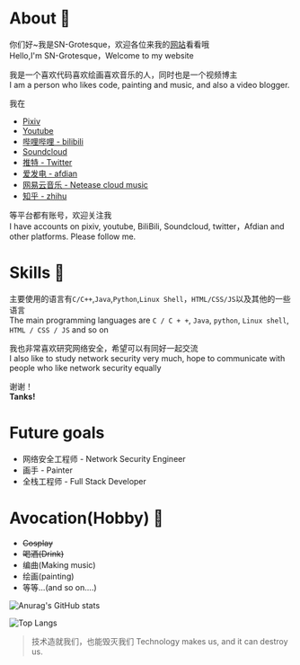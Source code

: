 # About 👋

你们好~我是SN-Grotesque，欢迎各位来我的<a href="http://sngrotesque.com">网站</a>看看哦<br>
Hello,I'm SN-Grotesque，Welcome to my website

我是一个喜欢代码喜欢绘画喜欢音乐的人，同时也是一个视频博主<br>
I am a person who likes code, painting and music, and also a video blogger.

我在
- <a href="https://www.pixiv.net/users/38279179">Pixiv</a>
- <a href="https://www.youtube.com/channel/UCITRiFd37VZS8y4vjW2pfYQ/featured">Youtube</a>
- <a href="https://space.bilibili.com/27958784">哔哩哔哩 - bilibili</a>
- <a href="https://soundcloud.com/sngrotesque">Soundcloud</a>
- <a href="https://twitter.com/SNGOfficial4">推特 - Twitter</a>
- <a href="https://afdian.net/@sngrotesque">爱发电 - afdian</a>
- <a href="https://music.163.com/#/user/home?id=1686139386">网易云音乐 - Netease cloud music</a>
- <a href="https://www.zhihu.com/people/kianakaslana-16">知乎 - zhihu</a>

等平台都有账号，欢迎关注我<br>
I have accounts on pixiv, youtube, BiliBili, Soundcloud, twitter，Afdian and other platforms. Please follow me.

# Skills 👋

主要使用的语言有`C/C++`,`Java`,`Python`,`Linux Shell`，`HTML/CSS/JS`以及其他的一些语言<br>
The main programming languages are `C / C + +`, `Java`, `python`, `Linux shell`, `HTML / CSS / JS` and so on

我也非常喜欢研究网络安全，希望可以有同好一起交流<br>
I also like to study network security very much, hope to communicate with people who like network security equally

谢谢！<br>
<strong>Tanks!</strong>

# Future goals

- 网络安全工程师 - Network Security Engineer
- 画手 - Painter
- 全栈工程师 - Full Stack Developer

# Avocation(Hobby) 👋

- <s>Cosplay</s>
- <s>喝酒(Drink)</s>
- 编曲(Making music)
- 绘画(painting)
- 等等...(and so on....)

![Anurag's GitHub stats](https://github-readme-stats.vercel.app/api?username=sngrotesque&count_private=true&theme=white&show_icons=true)

![Top Langs](https://github-readme-stats.vercel.app/api/top-langs?username=sngrotesque&layout=compact)

> 技术造就我们，也能毁灭我们 Technology makes us, and it can destroy us.
